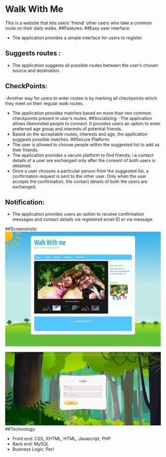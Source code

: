 # Walk With Me
This is a website that lets users 'friend' other users who take a common route on their daily walks.
##Features:
##Easy user interface:
- The application provides a simple interface for users to register.
## Suggests routes :
- The application suggests all possible routes between the user’s chosen
source and destination.
## CheckPoints:
-Another way for users to enter routes is by marking all checkpoints
which they meet on their regular walk routes.
- The application provides matches based on more than two common
checkpoints present in user’s routes.
##Socializing:
-The application allows likeminded
people to connect. It provides users
an option to enter preferred age group and interests of potential friends.
- Based on the acceptable routes, interests and age, the application
suggests possible matches.
##Secure Platform:
- The user is allowed to choose people within the suggested list to add as
their friends.
- The application provides a secure platform to find friends; i.e contact
details of a user are exchanged only after the consent of both users is
obtained.
- Once a user chooses a particular person from the suggested list, a
confirmation request is sent to the other user. Only when the user accepts
the confirmation, the contact details of both the users are exchanged.
## Notification:
- The application provides users an option to receive confirmation
messages and contact details via registered email ID or via message.

##Screenshots:
![alt tag](/screenshots/walkWithMe1.JPG)

![alt tag](/screenshots/walkWithMe3.JPG)
##Technology:
- Front end: CSS, XHTML, HTML, Javascript, PHP
- Back end: MySQL
- Business Logic: Perl
